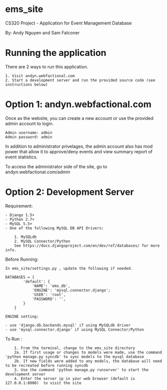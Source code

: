ems_site
========

CS320 Project - Application for Event Management Database 

By: Andy Nguyen and Sam Falconer

Running the application
=======================

There are 2 ways to run this application. 

	1. Visit andyn.webfactional.com	
	2. Start a development server and run the provided source code (see instructions below)


Option 1: andyn.webfactional.com
================================
Once as the website, you can create a new account or use the provided admin account to login.

	Admin username: admin
	Admin password: admin

In addition to administrator privelages, the admin account also has mod power that allow it to approve/deny events and view summary report of event statistics.

To access the administrator side of the site, go to andyn.webfactional.com/admin


Option 2: Development Server
============================

Requirement:

    - Django 1.5+
    - Python 2.7+
    - MySQL 5.5+
    - One of the following MySQL DB API Drivers:

        1. MySQLdb
        2. MySQL Connector/Python 
        See https://docs.djangoproject.com/en/dev/ref/databases/ for more info.


Before Running:

	In ems_site/settings.py , update the following if needed.

	DATABASES = {
        	'default': {
            	'NAME': 'ems_db',
            	'ENGINE': 'mysql.connector.django';  
            	'USER': 'root',
            	'PASSWORD': '',
        	}
    	}

	ENGINE setting: 
	
	- use 'django.db.backends.mysql' if using MySQLdb driver
	- use 'mysql.connector.django' if using MySQL Connector/Python


To Run :

    	1. From the terminal, change to the ems_site directory
    	2a. If first usage or changes to models were made, use the command 'python manage.py syncdb' to sync models to the mysql database
    	2b. If new fields were added to any models, the database will need to be recreated before running syncdb 
    	3. Use the command 'python manage.py runserver' to start the development server
    	4. Enter the server ip in your web browser (default is 127.0.0.1:8000)  to visit the site
	
